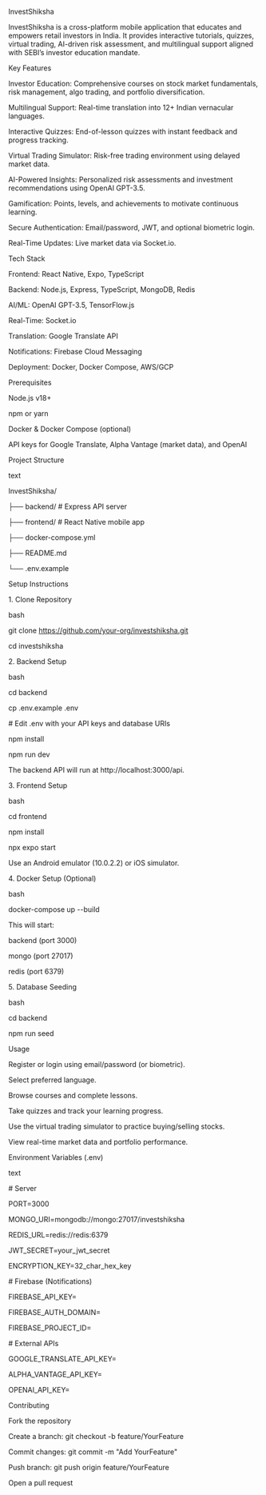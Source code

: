 InvestShiksha

InvestShiksha is a cross-platform mobile application that educates and empowers retail investors in India. It provides interactive tutorials, quizzes, virtual trading, AI-driven risk assessment, and multilingual support aligned with SEBI’s investor education mandate.



Key Features

Investor Education: Comprehensive courses on stock market fundamentals, risk management, algo trading, and portfolio diversification.



Multilingual Support: Real-time translation into 12+ Indian vernacular languages.



Interactive Quizzes: End-of-lesson quizzes with instant feedback and progress tracking.



Virtual Trading Simulator: Risk-free trading environment using delayed market data.



AI-Powered Insights: Personalized risk assessments and investment recommendations using OpenAI GPT-3.5.



Gamification: Points, levels, and achievements to motivate continuous learning.



Secure Authentication: Email/password, JWT, and optional biometric login.



Real-Time Updates: Live market data via Socket.io.



Tech Stack

Frontend: React Native, Expo, TypeScript



Backend: Node.js, Express, TypeScript, MongoDB, Redis



AI/ML: OpenAI GPT-3.5, TensorFlow.js



Real-Time: Socket.io



Translation: Google Translate API



Notifications: Firebase Cloud Messaging



Deployment: Docker, Docker Compose, AWS/GCP



Prerequisites

Node.js v18+



npm or yarn



Docker \& Docker Compose (optional)



API keys for Google Translate, Alpha Vantage (market data), and OpenAI



Project Structure

text

InvestShiksha/

├── backend/      # Express API server

├── frontend/     # React Native mobile app

├── docker-compose.yml

├── README.md

└── .env.example

Setup Instructions

1\. Clone Repository

bash

git clone https://github.com/your-org/investshiksha.git

cd investshiksha

2\. Backend Setup

bash

cd backend

cp .env.example .env

\# Edit .env with your API keys and database URIs

npm install

npm run dev

The backend API will run at http://localhost:3000/api.



3\. Frontend Setup

bash

cd frontend

npm install

npx expo start

Use an Android emulator (10.0.2.2) or iOS simulator.



4\. Docker Setup (Optional)

bash

docker-compose up --build

This will start:



backend (port 3000)



mongo (port 27017)



redis (port 6379)



5\. Database Seeding

bash

cd backend

npm run seed

Usage

Register or login using email/password (or biometric).



Select preferred language.



Browse courses and complete lessons.



Take quizzes and track your learning progress.



Use the virtual trading simulator to practice buying/selling stocks.



View real-time market data and portfolio performance.



Environment Variables (.env)

text

\# Server

PORT=3000

MONGO\_URI=mongodb://mongo:27017/investshiksha

REDIS\_URL=redis://redis:6379

JWT\_SECRET=your\_jwt\_secret

ENCRYPTION\_KEY=32\_char\_hex\_key



\# Firebase (Notifications)

FIREBASE\_API\_KEY=

FIREBASE\_AUTH\_DOMAIN=

FIREBASE\_PROJECT\_ID=



\# External APIs

GOOGLE\_TRANSLATE\_API\_KEY=

ALPHA\_VANTAGE\_API\_KEY=

OPENAI\_API\_KEY=

Contributing

Fork the repository



Create a branch: git checkout -b feature/YourFeature



Commit changes: git commit -m "Add YourFeature"



Push branch: git push origin feature/YourFeature



Open a pull request





